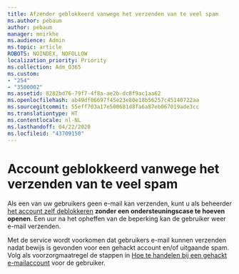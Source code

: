 ```yaml
---
title: Afzender geblokkeerd vanwege het verzenden van te veel spam
ms.author: pebaum
author: pebaum
manager: mnirkhe
ms.audience: Admin
ms.topic: article
ROBOTS: NOINDEX, NOFOLLOW
localization_priority: Priority
ms.collection: Adm_O365
ms.custom:
- "254"
- "3500002"
ms.assetid: 8282bd76-79f7-4f8a-ae2b-dc8f9ac1aa62
ms.openlocfilehash: ab49df06697f45e23e80e18b56257c45140722aa
ms.sourcegitcommit: 55eff703a17e500681d8fa6a87eb067019ade3cc
ms.translationtype: HT
ms.contentlocale: nl-NL
ms.lasthandoff: 04/22/2020
ms.locfileid: "43709150"
---
```

# <a name="account-is-blocked-for-sending-too-much-spam"></a>Account geblokkeerd vanwege het verzenden van te veel spam

Als een van uw gebruikers geen e-mail kan verzenden, kunt u als beheerder [het account zelf deblokkeren](https://protection.office.com/?hash=/restrictedusers) **zonder een ondersteuningscase te hoeven openen**. Een uur na het opheffen van de beperking kan de gebruiker weer e-mail verzenden.

Met de service wordt voorkomen dat gebruikers e-mail kunnen verzenden nadat bewijs is gevonden voor een gehackt account en/of uitgaande spam. Volg als voorzorgmaatregel de stappen in [Hoe te handelen bij een gehackt e-mailaccount](https://docs.microsoft.com/office365/securitycompliance/responding-to-a-compromised-email-account) voor de gebruiker.
